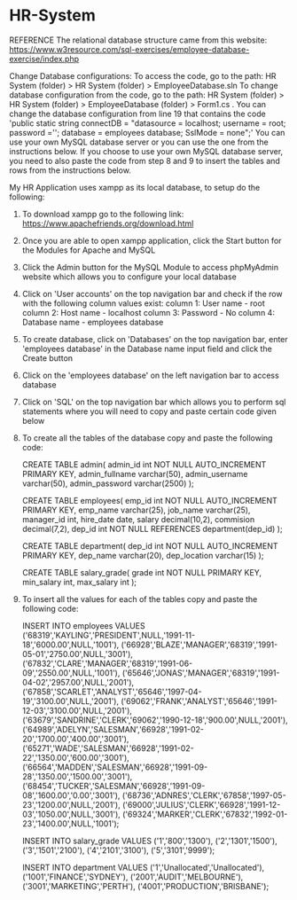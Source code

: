 # HR-System

REFERENCE
The relational database structure came from this website: https://www.w3resource.com/sql-exercises/employee-database-exercise/index.php

Change Database configurations:
To access the code, go to the path: HR System (folder) > HR System (folder) > EmployeeDatabase.sln
To change database configuration from the code, go to the path: HR System (folder) > HR System (folder) > EmployeeDatabase (folder) > Form1.cs . You can change the database configuration from line 19 that contains the code 
'public static string connectDB = "datasource = localhost; username = root; password =''; database = employees database; SslMode = none";' You can use your own MySQL database server or you can use the one from the instructions below.
If you choose to use your own MySQL database server, you need to also paste the code from step 8 and 9 to insert the tables and rows from the instructions below.

My HR Application uses xampp as its local database, to setup do the following:
1. To download xampp go to the following link: https://www.apachefriends.org/download.html
2. Once you are able to open xampp application, click the Start button for the Modules for Apache and MySQL
3. Click the Admin button for the MySQL Module to access phpMyAdmin website which allows you to configure your local database
4. Click on 'User accounts' on the top navigation bar and check if the row with the following column values exist: 
	column 1: User name - root
	column 2: Host name - localhost
	column 3: Password - No
	column 4: Database name - employees database
5. To create database, click on 'Databases' on the top navigation bar, enter 'employees database' in the Database name input field and click the Create button
6. Click on the 'employees database' on the left navigation bar to access database
7. Click on 'SQL' on the top navigation bar which allows you to perform sql statements where you will need to copy and paste certain code given below
8. To create all the tables of the database copy and paste the following code:

    CREATE TABLE admin(
    admin_id int NOT NULL AUTO_INCREMENT PRIMARY KEY,
    admin_fullname varchar(50),
    admin_username varchar(50),
    admin_password varchar(2500)
    );

    CREATE TABLE employees(
    emp_id int NOT NULL AUTO_INCREMENT PRIMARY KEY,
    emp_name varchar(25),
    job_name varchar(25),
    manager_id int,
    hire_date date,
    salary decimal(10,2),
    commision decimal(7,2),
    dep_id int NOT NULL REFERENCES department(dep_id)
    );

    CREATE TABLE department(
    dep_id int NOT NULL AUTO_INCREMENT PRIMARY KEY,
    dep_name varchar(20),
    dep_location varchar(15)
    );

    CREATE TABLE salary_grade(
    grade int NOT NULL PRIMARY KEY,
    min_salary int,
    max_salary int
    );

9. To insert all the values for each of the tables copy and paste the following code:

    INSERT INTO employees VALUES ('68319','KAYLING','PRESIDENT',NULL,'1991-11-18','6000.00',NULL,'1001'),
    ('66928','BLAZE','MANAGER','68319','1991-05-01','2750.00',NULL,'3001'),
    ('67832','CLARE','MANAGER','68319','1991-06-09','2550.00',NULL,'1001'),
    ('65646','JONAS','MANAGER','68319','1991-04-02','2957.00',NULL,'2001'),
    ('67858','SCARLET','ANALYST','65646','1997-04-19','3100.00',NULL,'2001'),
    ('69062','FRANK','ANALYST','65646','1991-12-03','3100.00',NULL,'2001'),
    ('63679','SANDRINE','CLERK','69062','1990-12-18','900.00',NULL,'2001'),
    ('64989','ADELYN','SALESMAN','66928','1991-02-20','1700.00','400.00','3001'),
    ('65271','WADE','SALESMAN','66928','1991-02-22','1350.00','600.00','3001'),
    ('66564','MADDEN','SALESMAN','66928','1991-09-28','1350.00','1500.00','3001'),
    ('68454','TUCKER','SALESMAN','66928','1991-09-08','1600.00','0.00','3001'),
    ('68736','ADNRES','CLERK','67858','1997-05-23','1200.00',NULL,'2001'),
    ('69000','JULIUS','CLERK','66928','1991-12-03','1050.00',NULL,'3001'),
    ('69324','MARKER','CLERK','67832','1992-01-23','1400.00',NULL,'1001');

    INSERT INTO salary_grade VALUES ('1','800','1300'),
    ('2','1301','1500'),
    ('3','1501','2100'),
    ('4','2101','3100'),
    ('5','3101','9999');

    INSERT INTO department VALUES ('1','Unallocated','Unallocated'),
    ('1001','FINANCE','SYDNEY'),
    ('2001','AUDIT','MELBOURNE'),
    ('3001','MARKETING','PERTH'),
    ('4001','PRODUCTION','BRISBANE');

